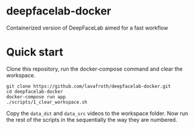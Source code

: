# deepfacelab-docker
Containerized version of DeepFaceLab aimed for a fast workflow

# Quick start

Clone this repository, run the docker-compose command and clear the workspace.

```
git clone https://github.com/lavafroth/deepfacelab-docker.git
cd deepfacelab-docker
docker-compose run app
./scripts/1_clear_workspace.sh
```

Copy the `data_dst` and `data_src` videos to the workspace folder.
Now run the rest of the scripts in the sequentially the way they are numbered.
